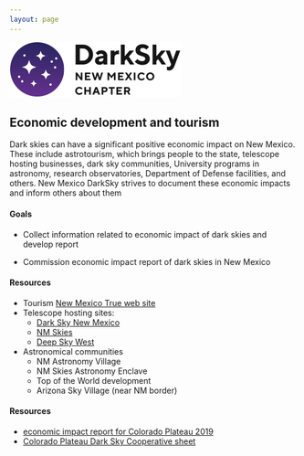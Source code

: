 ```yaml
---
layout: page
---
```


![logo](../logo.png)

## Economic development and tourism

Dark skies can have a significant positive economic impact on New Mexico. 
These include astrotourism, which brings people to the state, telescope
hosting businesses, dark sky communities, University programs in
astronomy, research observatories, Department of Defense facilities,
and others. New Mexico DarkSky strives to document these economic
impacts and inform others about them

#### Goals 

- Collect information related to economic impact of dark skies and develop report

- Commission economic impact report of dark skies in New Mexico

#### Resources

- Tourism [New Mexico True web site](https://www.newmexico.org/darkskies/)
- Telescope hosting sites:
  - [Dark Sky New Mexico](https://darkskynewmexico.com/)
  - [NM Skies](https://nmskies.com/)
  - [Deep Sky West](https://nmskies.com/)
- Astronomical communities
  - NM Astronomy Village
  - NM Skies Astronomy Enclave
  - Top of the World development
  - Arizona Sky Village (near NM border)

#### Resources

- [economic impact report for Colorado Plateau 2019](https://bearworks.missouristate.edu/articles-chpa/8/)
- [Colorado Plateau Dark Sky Cooperative sheet](https://brdarkskies.org/wp-content/uploads/2021/10/economicsofdarkskiesbrief_9-23-21.pdf)
